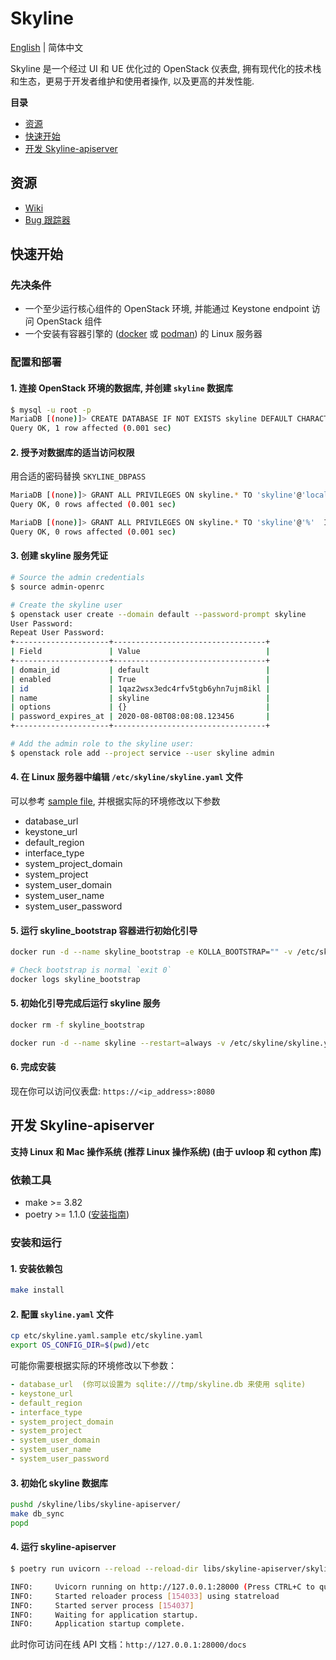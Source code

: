 # Skyline

[English](./README.md) | 简体中文

Skyline 是一个经过 UI 和 UE 优化过的 OpenStack 仪表盘, 拥有现代化的技术栈和生态，更易于开发者维护和使用者操作, 以及更高的并发性能.

**目录**

- [资源](#资源)
- [快速开始](#快速开始)
- [开发 Skyline-apiserver](#开发-skyline-apiserver)

## 资源

- [Wiki](https://wiki.openstack.org/wiki/Skyline)
- [Bug 跟踪器](https://launchpad.net/skyline-apiserver)

## 快速开始

### 先决条件

- 一个至少运行核心组件的 OpenStack 环境, 并能通过 Keystone endpoint 访问 OpenStack 组件
- 一个安装有容器引擎的 ([docker](https://docs.docker.com/engine/install/) 或 [podman](https://podman.io/getting-started/installation)) 的 Linux 服务器

### 配置和部署

#### 1. 连接 OpenStack 环境的数据库, 并创建 `skyline` 数据库

```bash
$ mysql -u root -p
MariaDB [(none)]> CREATE DATABASE IF NOT EXISTS skyline DEFAULT CHARACTER SET utf8 DEFAULT COLLATE utf8_general_ci;
Query OK, 1 row affected (0.001 sec)
```

#### 2. 授予对数据库的适当访问权限

用合适的密码替换 `SKYLINE_DBPASS`

```bash
MariaDB [(none)]> GRANT ALL PRIVILEGES ON skyline.* TO 'skyline'@'localhost' IDENTIFIED BY 'SKYLINE_DBPASS';
Query OK, 0 rows affected (0.001 sec)

MariaDB [(none)]> GRANT ALL PRIVILEGES ON skyline.* TO 'skyline'@'%'  IDENTIFIED BY 'SKYLINE_DBPASS';
Query OK, 0 rows affected (0.001 sec)
```

#### 3. 创建 skyline 服务凭证

```bash
# Source the admin credentials
$ source admin-openrc

# Create the skyline user
$ openstack user create --domain default --password-prompt skyline
User Password:
Repeat User Password:
+---------------------+----------------------------------+
| Field               | Value                            |
+---------------------+----------------------------------+
| domain_id           | default                          |
| enabled             | True                             |
| id                  | 1qaz2wsx3edc4rfv5tgb6yhn7ujm8ikl |
| name                | skyline                          |
| options             | {}                               |
| password_expires_at | 2020-08-08T08:08:08.123456       |
+---------------------+----------------------------------+

# Add the admin role to the skyline user:
$ openstack role add --project service --user skyline admin
```

#### 4. 在 Linux 服务器中编辑 `/etc/skyline/skyline.yaml` 文件

可以参考 [sample file](etc/skyline.yaml.sample), 并根据实际的环境修改以下参数

- database_url
- keystone_url
- default_region
- interface_type
- system_project_domain
- system_project
- system_user_domain
- system_user_name
- system_user_password

#### 5. 运行 skyline_bootstrap 容器进行初始化引导

```bash
docker run -d --name skyline_bootstrap -e KOLLA_BOOTSTRAP="" -v /etc/skyline/skyline.yaml:/etc/skyline/skyline.yaml --net=host skyline:latest

# Check bootstrap is normal `exit 0`
docker logs skyline_bootstrap
```

#### 5. 初始化引导完成后运行 skyline 服务

```bash
docker rm -f skyline_bootstrap

docker run -d --name skyline --restart=always -v /etc/skyline/skyline.yaml:/etc/skyline/skyline.yaml --net=host skyline:latest
```

#### 6. 完成安装

现在你可以访问仪表盘: `https://<ip_address>:8080`

## 开发 Skyline-apiserver

**支持 Linux 和 Mac 操作系统 (推荐 Linux 操作系统) (由于 uvloop 和 cython 库)**

### 依赖工具

- make >= 3.82
- poetry >= 1.1.0
  ([安装指南](https://python-poetry.org/docs/#installation))

### 安装和运行

#### 1. 安装依赖包

```bash
make install
```

#### 2. 配置 `skyline.yaml` 文件

```bash
cp etc/skyline.yaml.sample etc/skyline.yaml
export OS_CONFIG_DIR=$(pwd)/etc
```

可能你需要根据实际的环境修改以下参数：

```yaml
- database_url  (你可以设置为 sqlite:///tmp/skyline.db 来使用 sqlite)
- keystone_url
- default_region
- interface_type
- system_project_domain
- system_project
- system_user_domain
- system_user_name
- system_user_password
```

#### 3. 初始化 skyline 数据库

```bash
pushd /skyline/libs/skyline-apiserver/
make db_sync
popd
```

#### 4. 运行 skyline-apiserver

```bash
$ poetry run uvicorn --reload --reload-dir libs/skyline-apiserver/skyline_apiserver --port 28000 --log-level debug skyline_apiserver.main:app

INFO:     Uvicorn running on http://127.0.0.1:28000 (Press CTRL+C to quit)
INFO:     Started reloader process [154033] using statreload
INFO:     Started server process [154037]
INFO:     Waiting for application startup.
INFO:     Application startup complete.
```

此时你可访问在线 API 文档：`http://127.0.0.1:28000/docs`
